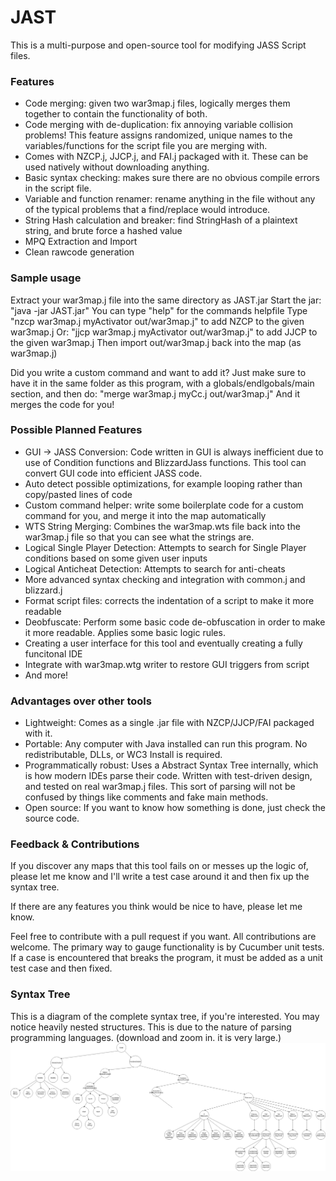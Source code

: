 # JAST

This is a multi-purpose and open-source tool for modifying JASS Script files.

### Features

- Code merging: given two war3map.j files, logically merges them together to contain the functionality of both.
- Code merging with de-duplication: fix annoying variable collision problems! This feature assigns randomized, unique names to the variables/functions for the script file you are merging with.
- Comes with NZCP.j, JJCP.j, and FAI.j packaged with it. These can be used natively without downloading anything.
- Basic syntax checking: makes sure there are no obvious compile errors in the script file.
- Variable and function renamer: rename anything in the file without any of the typical problems that a find/replace would introduce.
- String Hash calculation and breaker: find StringHash of a plaintext string, and brute force a hashed value
- MPQ Extraction and Import
- Clean rawcode generation

### Sample usage

Extract your war3map.j file into the same directory as JAST.jar
Start the jar: "java -jar JAST.jar"
You can type "help" for the commands helpfile
Type "nzcp war3map.j myActivator out/war3map.j" to add NZCP to the given war3map.j
Or: "jjcp war3map.j myActivator out/war3map.j" to add JJCP to the given war3map.j
Then import out/war3map.j back into the map (as war3map.j)

Did you write a custom command and want to add it? Just make sure to have it in the same folder as this program, with a globals/endlgobals/main section, and then do:
"merge war3map.j myCc.j out/war3map.j"
And it merges the code for you!

### Possible Planned Features

- GUI -> JASS Conversion: Code written in GUI is always inefficient due to use of Condition functions and BlizzardJass functions. This tool can convert GUI code into efficient JASS code.
- Auto detect possible optimizations, for example looping rather than copy/pasted lines of code
- Custom command helper: write some boilerplate code for a custom command for you, and merge it into the map automatically
- WTS String Merging: Combines the war3map.wts file back into the war3map.j file so that you can see what the strings are.
- Logical Single Player Detection: Attempts to search for Single Player conditions based on some given user inputs
- Logical Anticheat Detection: Attempts to search for anti-cheats
- More advanced syntax checking and integration with common.j and blizzard.j
- Format script files: corrects the indentation of a script to make it more readable
- Deobfuscate: Perform some basic code de-obfuscation in order to make it more readable. Applies some basic logic rules.
- Creating a user interface for this tool and eventually creating a fully funcitonal IDE
- Integrate with war3map.wtg writer to restore GUI triggers from script
- And more!

### Advantages over other tools

- Lightweight: Comes as a single .jar file with NZCP/JJCP/FAI packaged with it.
- Portable: Any computer with Java installed can run this program. No redistributable, DLLs, or WC3 Install is required.
- Programmatically robust: Uses a Abstract Syntax Tree internally, which is how modern IDEs parse their code. Written with test-driven design, and tested on real war3map.j files. This sort of parsing will not be confused by things like comments and fake main methods.
- Open source: If you want to know how something is done, just check the source code.

### Feedback & Contributions

If you discover any maps that this tool fails on or messes up the logic of, please let me know and I'll write a test case around it and then fix up the syntax tree.

If there are any features you think would be nice to have, please let me know.

Feel free to contribute with a pull request if you want. All contributions are welcome. The primary way to gauge functionality is by Cucumber unit tests. If a case is encountered that breaks the program, it must be added as a unit test case and then fixed.

### Syntax Tree

This is a diagram of the complete syntax tree, if you're interested. You may notice heavily nested structures. This is due to the nature of parsing programming languages.
(download and zoom in. it is very large.)
![Tree Diagram](JAST.png)